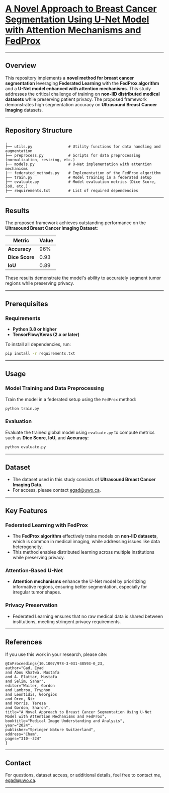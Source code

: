 # [A Novel Approach to Breast Cancer Segmentation Using U-Net Model with Attention Mechanisms and FedProx](https://doi.org/10.1007/978-3-031-48593-0_23)

---

## Overview
This repository implements a **novel method for breast cancer segmentation** leveraging **Federated Learning** with the **FedProx algorithm** and a **U-Net model enhanced with attention mechanisms**. This study addresses the critical challenge of training on **non-IID distributed medical datasets** while preserving patient privacy. The proposed framework demonstrates high segmentation accuracy on **Ultrasound Breast Cancer Imaging** datasets.

---

## Repository Structure

```
.
├── utils.py                # Utility functions for data handling and augmentation
├── preprocess.py           # Scripts for data preprocessing (normalization, resizing, etc.)
├── models.py               # U-Net implementation with attention mechanisms
├── federated_methods.py    # Implementation of the FedProx algorithm
├── train.py                # Model training in a federated setup
├── evaluate.py             # Model evaluation metrics (Dice Score, IoU, etc.)
├── requirements.txt        # List of required dependencies
```

---

## Results
The proposed framework achieves outstanding performance on the **Ultrasound Breast Cancer Imaging Dataset**:

| Metric        | Value  |
|---------------|--------|
| **Accuracy**  | 96%    |
| **Dice Score**| 0.93   |
| **IoU**       | 0.89   |

These results demonstrate the model's ability to accurately segment tumor regions while preserving privacy.

---

## Prerequisites

### Requirements
- **Python 3.8 or higher**
- **TensorFlow/Keras (2.x or later)**

To install all dependencies, run:
```bash
pip install -r requirements.txt
```

---

## Usage

### Model Training and Data Preprocessing
Train the model in a federated setup using the `FedProx` method:
```bash
python train.py
```

### Evaluation
Evaluate the trained global model using `evaluate.py` to compute metrics such as **Dice Score**, **IoU**, and **Accuracy**:
```bash
python evaluate.py
```

---

## Dataset
- The dataset used in this study consists of **Ultrasound Breast Cancer Imaging Data**.
- For access, please contact [egad@uwo.ca](mailto:egad@uwo.ca).

---

## Key Features

### Federated Learning with FedProx
- The **FedProx algorithm** effectively trains models on **non-IID datasets**, which is common in medical imaging, while addressing issues like data heterogeneity.
- This method enables distributed learning across multiple institutions while preserving privacy.

### Attention-Based U-Net
- **Attention mechanisms** enhance the U-Net model by prioritizing informative regions, ensuring better segmentation, especially for irregular tumor shapes.

### Privacy Preservation
- Federated Learning ensures that no raw medical data is shared between institutions, meeting stringent privacy requirements.

---

## References
If you use this work in your research, please cite:
```plaintext
@InProceedings{10.1007/978-3-031-48593-0_23,
author="Gad, Eyad
and Abou Khatwa, Mustafa
and A. Elattar, Mustafa
and Selim, Sahar",
editor="Waiter, Gordon
and Lambrou, Tryphon
and Leontidis, Georgios
and Oren, Nir
and Morris, Teresa
and Gordon, Sharon",
title="A Novel Approach to Breast Cancer Segmentation Using U-Net Model with Attention Mechanisms and FedProx",
booktitle="Medical Image Understanding and Analysis",
year="2024",
publisher="Springer Nature Switzerland",
address="Cham",
pages="310--324"
}
```

---

## Contact
For questions, dataset access, or additional details, feel free to contact me, [egad@uwo.ca](mailto:egad@uwo.ca).

---
